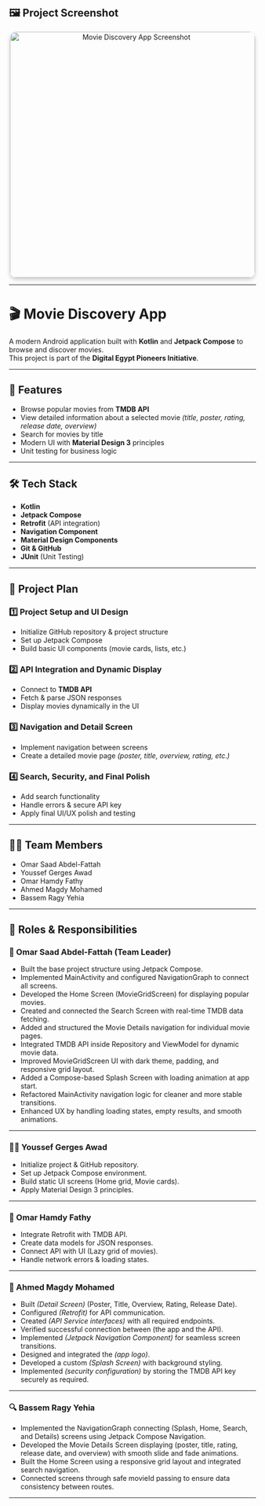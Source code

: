 ## 🖼️ Project Screenshot  

<p align="center">
  <img src="https://github.com/user-attachments/assets/9c20e682-8e29-471c-a4bc-34a68542ef62" 
       alt="Movie Discovery App Screenshot" 
       width="500" 
       style="border-radius: 13px; box-shadow: 0 4px 8px rgba(0,0,0,0.2);" />
</p>

---

# 🎬 Movie Discovery App  

A modern Android application built with **Kotlin** and **Jetpack Compose** to browse and discover movies.  
This project is part of the **Digital Egypt Pioneers Initiative**.  

---

## 🚀 Features  
- Browse popular movies from **TMDB API**  
- View detailed information about a selected movie *(title, poster, rating, release date, overview)*  
- Search for movies by title  
- Modern UI with **Material Design 3** principles  
- Unit testing for business logic  

---

## 🛠️ Tech Stack  
- **Kotlin**  
- **Jetpack Compose**  
- **Retrofit** (API integration)  
- **Navigation Component**  
- **Material Design Components**  
- **Git & GitHub**  
- **JUnit** (Unit Testing)  

---

## 📅 Project Plan  

### 1️⃣ Project Setup and UI Design  
- Initialize GitHub repository & project structure  
- Set up Jetpack Compose  
- Build basic UI components (movie cards, lists, etc.)  

### 2️⃣ API Integration and Dynamic Display  
- Connect to **TMDB API**  
- Fetch & parse JSON responses  
- Display movies dynamically in the UI  

### 3️⃣ Navigation and Detail Screen  
- Implement navigation between screens  
- Create a detailed movie page *(poster, title, overview, rating, etc.)*  

### 4️⃣ Search, Security, and Final Polish  
- Add search functionality  
- Handle errors & secure API key  
- Apply final UI/UX polish and testing  

---

## 👨‍💻 Team Members  

- Omar Saad Abdel-Fattah  
- Youssef Gerges Awad  
- Omar Hamdy Fathy  
- Ahmed Magdy Mohamed  
- Bassem Ragy Yehia  

---

## 📌 Roles & Responsibilities  

### 👑 Omar Saad Abdel-Fattah (Team Leader)  
- Built the base project structure using Jetpack Compose.
- Implemented MainActivity and configured NavigationGraph to connect all screens.
- Developed the Home Screen (MovieGridScreen) for displaying popular movies.
- Created and connected the Search Screen with real-time TMDB data fetching.
- Added and structured the Movie Details navigation for individual movie pages.
- Integrated TMDB API inside Repository and ViewModel for dynamic movie data.
- Improved MovieGridScreen UI with dark theme, padding, and responsive grid layout.
- Added a Compose-based Splash Screen with loading animation at app start.
- Refactored MainActivity navigation logic for cleaner and more stable transitions.
- Enhanced UX by handling loading states, empty results, and smooth animations.

---

### 👨‍🎨 Youssef Gerges Awad  
- Initialize project & GitHub repository.  
- Set up Jetpack Compose environment.  
- Build static UI screens (Home grid, Movie cards).  
- Apply Material Design 3 principles.  

---

### 🔗 Omar Hamdy Fathy 
- Integrate Retrofit with TMDB API.  
- Create data models for JSON responses.  
- Connect API with UI (Lazy grid of movies).  
- Handle network errors & loading states.  

---

### 📱 Ahmed Magdy Mohamed
- Built *(Detail Screen)* (Poster, Title, Overview, Rating, Release Date).
- Configured *(Retrofit)* for API communication.
- Created *(API Service interfaces)* with all required endpoints.
- Verified successful connection between (the app and the API).
- Implemented *(Jetpack Navigation Component)* for seamless screen transitions.
- Designed and integrated the *(app logo)*.
- Developed a custom *(Splash Screen)* with background styling.
- Implemented *(security configuration)* by storing the TMDB API key securely as required.

---

### 🔍 Bassem Ragy Yehia
- Implemented the NavigationGraph connecting (Splash, Home, Search, and Details) screens using Jetpack Compose Navigation.
- Developed the Movie Details Screen displaying (poster, title, rating, release date, and overview) with smooth slide and fade animations.
- Built the Home Screen using a responsive grid layout and integrated search navigation.
- Connected screens through safe movieId passing to ensure data consistency between routes.
---
